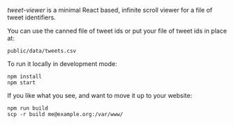 *tweet-viewer* is a minimal React based, infinite scroll viewer for a file of
tweet identifiers. 

You can use the canned file of tweet ids or put your file of tweet ids in place
at:

    public/data/tweets.csv

To run it locally in development mode:

    npm install
    npm start

If you like what you see, and want to move it up to your website:

    npm run build
    scp -r build me@example.org:/var/www/

